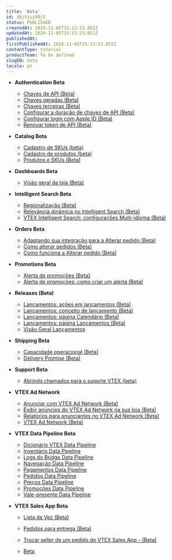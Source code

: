 ```yaml
---
title: 'Beta'
id: dbj5juj89j5
status: PUBLISHED
createdAt: 2024-11-05T15:13:23.851Z
updatedAt: 2024-11-05T15:13:23.851Z
publishedAt: 
firstPublishedAt: 2024-11-05T15:13:23.851Z
contentType: tutorial
productTeam: To be defined
slugEN: beta
locale: pt
---
```


- **Authentication Beta**

  - [Chaves de API (Beta)](pt/docs/tutorial/chaves-de-api)
  - [Chaves geradas (Beta)](pt/docs/tutorial/chaves-geradas)
  - [Chaves terceiras (Beta)](pt/docs/tutorial/chaves-terceiras)
  - [Configurar a duração de chaves de API (Beta)](pt/docs/tutorial/configurar-a-duracao-de-chaves-de-api)
  - [Configurar login com Apple ID (Beta)](pt/docs/tutorial/configurar-login-com-apple-id-beta)
  - [Renovar token de API (Beta)](pt/docs/tutorial/renovar-token-de-api)


- **Catalog Beta**

  - [Cadastro de SKUs (beta)](pt/docs/tutorial/cadastro-de-skus-beta)
  - [Cadastro de produtos (beta)](pt/docs/tutorial/cadastro-de-produtos-beta)
  - [Produtos e SKUs (Beta)](pt/docs/tutorial/produtos-e-skus-beta)


- **Dashboards Beta**

  - [Visão geral da loja (Beta)](pt/docs/tutorial/visao-geral-da-loja-beta)


- **Intelligent Search Beta**

  - [Regionalização (Beta)](pt/docs/tutorial/regionalizacao-beta)
  - [Relevância dinâmica no Intelligent Search (Beta)](pt/docs/tutorial/relevancia-dinamica-no-intelligent-search-beta)
  - [VTEX Intelligent Search: configurações Multi-idioma (Beta)](pt/docs/tutorial/vtex-intelligent-search-configuracoes-multi-idioma-beta)


- **Orders Beta**

  - [Adaptando sua integração para a Alterar pedido (Beta)](pt/docs/tutorial/adaptando-sua-integracao-para-a-alterar-pedido-beta)
  - [Como alterar pedidos (Beta)](pt/docs/tutorial/como-alterar-pedidos-beta)
  - [Como funciona a Alterar pedido (Beta)](pt/docs/tutorial/como-funciona-a-alterar-pedido-beta)


- **Promotions Beta**

  - [Alerta de promoções (Beta)](pt/docs/tutorial/alerta-de-promocoes-beta)
  - [Alerta de promoções: como criar um alerta (Beta)](pt/docs/tutorial/alerta-de-promocoes-como-criar-um-alerta-beta)


- **Releases (Beta)**

  - [Lançamentos: ações em lançamentos (Beta)](pt/docs/tutorial/planner-acoes-em-lancamentos-beta)
  - [Lançamentos: conceito de lançamento (Beta)](pt/docs/tutorial/planner-conceito-de-lancamento-beta)
  - [Lançamentos: página Calendário (Beta)](pt/docs/tutorial/planner-pagina-calendario-beta)
  - [Lançamentos: página Lançamentos (Beta)](pt/docs/tutorial/planner-pagina-lancamentos-beta)
  - [Visão Geral Lançamentos](pt/docs/tutorial/visao-geral-lancamentos)


- **Shipping Beta**

  - [Capacidade operacional (Beta)](pt/docs/tutorial/capacidade-operacional-beta)
  - [Delivery Promise (Beta)](pt/docs/tutorial/delivery-promise-beta)


- **Support Beta**

  - [Abrindo chamados para o suporte VTEX (beta)](pt/docs/tutorial/abrindo-chamados-para-o-suporte-vtex-beta)


- **VTEX Ad Network**

  - [Anunciar com VTEX Ad Network (Beta)](pt/docs/tutorial/anunciar-com-vtex-ad-network-beta)
  - [Exibir anúncios do VTEX Ad Network na sua loja (Beta)](pt/docs/tutorial/exibir-anuncios-do-vtex-ad-network-na-sua-loja-beta)
  - [Relatórios para anunciantes no VTEX Ad Network (Beta)](pt/docs/tutorial/relatorios-para-anunciantes-no-vtex-ad-network-beta)
  - [VTEX Ad Network (Beta)](pt/docs/tutorial/vtex-ad-network-beta)


- **VTEX Data Pipeline Beta**

  - [Dicionário VTEX Data Pipeline](pt/docs/tutorial/dicionario-vtex-data-pipeline-beta)
  - [Inventário Data Pipeline ](pt/docs/tutorial/inventario-data-pipeline-beta)
  - [Logs do Bridge Data Pipeline](pt/docs/tutorial/logs-do-bridge-data-pipeline)
  - [Navegação Data Pipeline ](pt/docs/tutorial/navegacao-data-pipeline-beta)
  - [Pagamentos Data Pipeline ](pt/docs/tutorial/pagamentos-data-pipeline-beta)
  - [Pedidos Data Pipeline ](pt/docs/tutorial/pedidos-data-pipeline-beta)
  - [Preços Data Pipeline ](pt/docs/tutorial/precos-data-pipeline-beta)
  - [Promoções Data Pipeline ](pt/docs/tutorial/promocoes-data-pipeline-beta)
  - [Vale-presente Data Pipeline](pt/docs/tutorial/vale-presente-data-pipeline)


- **VTEX Sales App Beta**

  - [Lista da Vez (Beta)](pt/docs/tutorial/lista-da-vez)
  - [Pedidos para entrega (Beta)](pt/docs/tutorial/pedidos-para-entrega)
  - [Trocar seller de um pedido do VTEX Sales App - (Beta)](pt/docs/tutorial/trocar-seller-de-um-pedido-do-vtex-sales-app-beta)


  - [Beta](pt/docs/tutorial/index-pt-tutorial-beta)

